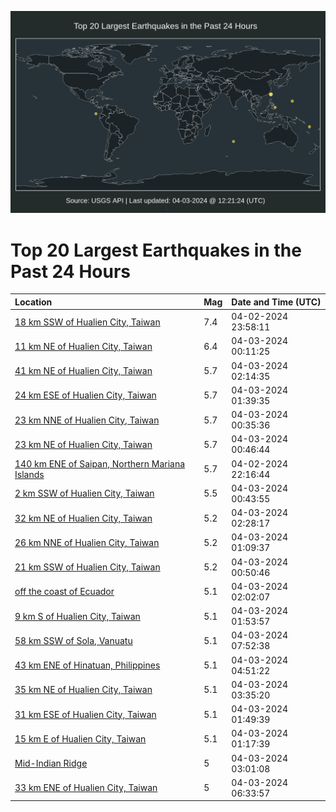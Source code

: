 ![Map](./map.png)

# Top 20 Largest Earthquakes in the Past 24 Hours

| Location | Mag | Date and Time (UTC) |
|:---|:---|:---|
| [18 km SSW of Hualien City, Taiwan](https://earthquake.usgs.gov/earthquakes/eventpage/us7000m9g4) | 7.4 | 04-02-2024 23:58:11 |
| [11 km NE of Hualien City, Taiwan](https://earthquake.usgs.gov/earthquakes/eventpage/us7000m9gc) | 6.4 | 04-03-2024 00:11:25 |
| [41 km NE of Hualien City, Taiwan](https://earthquake.usgs.gov/earthquakes/eventpage/us7000m9hp) | 5.7 | 04-03-2024 02:14:35 |
| [24 km ESE of Hualien City, Taiwan](https://earthquake.usgs.gov/earthquakes/eventpage/us7000m9h9) | 5.7 | 04-03-2024 01:39:35 |
| [23 km NNE of Hualien City, Taiwan](https://earthquake.usgs.gov/earthquakes/eventpage/us7000m9gh) | 5.7 | 04-03-2024 00:35:36 |
| [23 km NE of Hualien City, Taiwan](https://earthquake.usgs.gov/earthquakes/eventpage/us7000m9gp) | 5.7 | 04-03-2024 00:46:44 |
| [140 km ENE of Saipan, Northern Mariana Islands](https://earthquake.usgs.gov/earthquakes/eventpage/us7000m9fv) | 5.7 | 04-02-2024 22:16:44 |
| [2 km SSW of Hualien City, Taiwan](https://earthquake.usgs.gov/earthquakes/eventpage/us7000m9gm) | 5.5 | 04-03-2024 00:43:55 |
| [32 km NE of Hualien City, Taiwan](https://earthquake.usgs.gov/earthquakes/eventpage/us7000m9ht) | 5.2 | 04-03-2024 02:28:17 |
| [26 km NNE of Hualien City, Taiwan](https://earthquake.usgs.gov/earthquakes/eventpage/us7000m9h5) | 5.2 | 04-03-2024 01:09:37 |
| [21 km SSW of Hualien City, Taiwan](https://earthquake.usgs.gov/earthquakes/eventpage/us7000m9gx) | 5.2 | 04-03-2024 00:50:46 |
| [off the coast of Ecuador](https://earthquake.usgs.gov/earthquakes/eventpage/us7000m9hl) | 5.1 | 04-03-2024 02:02:07 |
| [9 km S of Hualien City, Taiwan](https://earthquake.usgs.gov/earthquakes/eventpage/us7000m9hk) | 5.1 | 04-03-2024 01:53:57 |
| [58 km SSW of Sola, Vanuatu](https://earthquake.usgs.gov/earthquakes/eventpage/us7000m9k6) | 5.1 | 04-03-2024 07:52:38 |
| [43 km ENE of Hinatuan, Philippines](https://earthquake.usgs.gov/earthquakes/eventpage/us7000m9j3) | 5.1 | 04-03-2024 04:51:22 |
| [35 km NE of Hualien City, Taiwan](https://earthquake.usgs.gov/earthquakes/eventpage/us7000m9if) | 5.1 | 04-03-2024 03:35:20 |
| [31 km ESE of Hualien City, Taiwan](https://earthquake.usgs.gov/earthquakes/eventpage/us7000m9hh) | 5.1 | 04-03-2024 01:49:39 |
| [15 km E of Hualien City, Taiwan](https://earthquake.usgs.gov/earthquakes/eventpage/us7000m9h7) | 5.1 | 04-03-2024 01:17:39 |
| [Mid-Indian Ridge](https://earthquake.usgs.gov/earthquakes/eventpage/us7000m9ia) | 5 | 04-03-2024 03:01:08 |
| [33 km ENE of Hualien City, Taiwan](https://earthquake.usgs.gov/earthquakes/eventpage/us7000m9jv) | 5 | 04-03-2024 06:33:57 |
